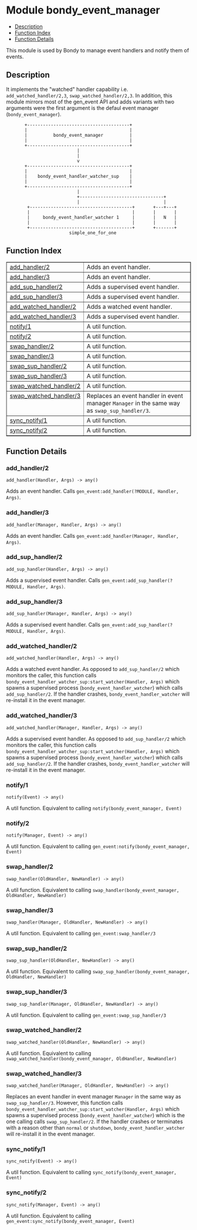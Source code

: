 

# Module bondy_event_manager #
* [Description](#description)
* [Function Index](#index)
* [Function Details](#functions)

This module is used by Bondy to manage event handlers and notify them of
events.

<a name="description"></a>

## Description ##

It implements the "watched" handler capability i.e.
`add_watched_handler/2,3`, `swap_watched_handler/2,3`.
In addition, this module mirrors most of the gen_event API and adds variants
with two arguments were the first argument is the defaul event manager
(`bondy_event_manager`).

```
       +---------------------------------------+
       |                                       |
       |          bondy_event_manager          |
       |                                       |
       +---------------------------------------+
                           |
                           |
                           v
       +---------------------------------------+
       |                                       |
       |    bondy_event_handler_watcher_sup    |
       |                                       |
       +---------------------------------------+
                           |
                           +--------------------------------+
                           |                                |
        +---------------------------------------+       +---+---+
        |                                       |       |       |
        |     bondy_event_handler_watcher 1     |       |   N   |
        |                                       |       |       |
        +---------------------------------------+       +-------+
                        simple_one_for_one
```

<a name="index"></a>

## Function Index ##


<table width="100%" border="1" cellspacing="0" cellpadding="2" summary="function index"><tr><td valign="top"><a href="#add_handler-2">add_handler/2</a></td><td>Adds an event handler.</td></tr><tr><td valign="top"><a href="#add_handler-3">add_handler/3</a></td><td>Adds an event handler.</td></tr><tr><td valign="top"><a href="#add_sup_handler-2">add_sup_handler/2</a></td><td>Adds a supervised event handler.</td></tr><tr><td valign="top"><a href="#add_sup_handler-3">add_sup_handler/3</a></td><td>Adds a supervised event handler.</td></tr><tr><td valign="top"><a href="#add_watched_handler-2">add_watched_handler/2</a></td><td>Adds a watched event handler.</td></tr><tr><td valign="top"><a href="#add_watched_handler-3">add_watched_handler/3</a></td><td>Adds a supervised event handler.</td></tr><tr><td valign="top"><a href="#notify-1">notify/1</a></td><td>A util function.</td></tr><tr><td valign="top"><a href="#notify-2">notify/2</a></td><td>A util function.</td></tr><tr><td valign="top"><a href="#swap_handler-2">swap_handler/2</a></td><td>A util function.</td></tr><tr><td valign="top"><a href="#swap_handler-3">swap_handler/3</a></td><td>A util function.</td></tr><tr><td valign="top"><a href="#swap_sup_handler-2">swap_sup_handler/2</a></td><td>A util function.</td></tr><tr><td valign="top"><a href="#swap_sup_handler-3">swap_sup_handler/3</a></td><td>A util function.</td></tr><tr><td valign="top"><a href="#swap_watched_handler-2">swap_watched_handler/2</a></td><td>A util function.</td></tr><tr><td valign="top"><a href="#swap_watched_handler-3">swap_watched_handler/3</a></td><td>Replaces an event handler in event manager <code>Manager</code> in the same way as
<code>swap_sup_handler/3</code>.</td></tr><tr><td valign="top"><a href="#sync_notify-1">sync_notify/1</a></td><td>A util function.</td></tr><tr><td valign="top"><a href="#sync_notify-2">sync_notify/2</a></td><td>A util function.</td></tr></table>


<a name="functions"></a>

## Function Details ##

<a name="add_handler-2"></a>

### add_handler/2 ###

`add_handler(Handler, Args) -> any()`

Adds an event handler.
Calls `gen_event:add_handler(?MODULE, Handler, Args)`.

<a name="add_handler-3"></a>

### add_handler/3 ###

`add_handler(Manager, Handler, Args) -> any()`

Adds an event handler.
Calls `gen_event:add_handler(Manager, Handler, Args)`.

<a name="add_sup_handler-2"></a>

### add_sup_handler/2 ###

`add_sup_handler(Handler, Args) -> any()`

Adds a supervised event handler.
Calls `gen_event:add_sup_handler(?MODULE, Handler, Args)`.

<a name="add_sup_handler-3"></a>

### add_sup_handler/3 ###

`add_sup_handler(Manager, Handler, Args) -> any()`

Adds a supervised event handler.
Calls `gen_event:add_sup_handler(?MODULE, Handler, Args)`.

<a name="add_watched_handler-2"></a>

### add_watched_handler/2 ###

`add_watched_handler(Handler, Args) -> any()`

Adds a watched event handler.
As opposed to `add_sup_handler/2` which monitors the caller, this function
calls `bondy_event_handler_watcher_sup:start_watcher(Handler, Args)` which
spawns a supervised process (`bondy_event_handler_watcher`) which calls
`add_sup_handler/2`. If the handler crashes, `bondy_event_handler_watcher`
will re-install it in the event manager.

<a name="add_watched_handler-3"></a>

### add_watched_handler/3 ###

`add_watched_handler(Manager, Handler, Args) -> any()`

Adds a supervised event handler.
As opposed to `add_sup_handler/2` which monitors the caller, this function
calls `bondy_event_handler_watcher_sup:start_watcher(Handler, Args)` which
spawns a supervised process (`bondy_event_handler_watcher`) which calls
`add_sup_handler/2`. If the handler crashes, `bondy_event_handler_watcher`
will re-install it in the event manager.

<a name="notify-1"></a>

### notify/1 ###

`notify(Event) -> any()`

A util function. Equivalent to calling
`notify(bondy_event_manager, Event)`

<a name="notify-2"></a>

### notify/2 ###

`notify(Manager, Event) -> any()`

A util function. Equivalent to calling
`gen_event:notify(bondy_event_manager, Event)`

<a name="swap_handler-2"></a>

### swap_handler/2 ###

`swap_handler(OldHandler, NewHandler) -> any()`

A util function. Equivalent to calling
`swap_handler(bondy_event_manager, OldHandler, NewHandler)`

<a name="swap_handler-3"></a>

### swap_handler/3 ###

`swap_handler(Manager, OldHandler, NewHandler) -> any()`

A util function. Equivalent to calling `gen_event:swap_handler/3`

<a name="swap_sup_handler-2"></a>

### swap_sup_handler/2 ###

`swap_sup_handler(OldHandler, NewHandler) -> any()`

A util function. Equivalent to calling
`swap_sup_handler(bondy_event_manager, OldHandler, NewHandler)`

<a name="swap_sup_handler-3"></a>

### swap_sup_handler/3 ###

`swap_sup_handler(Manager, OldHandler, NewHandler) -> any()`

A util function. Equivalent to calling `gen_event:swap_sup_handler/3`

<a name="swap_watched_handler-2"></a>

### swap_watched_handler/2 ###

`swap_watched_handler(OldHandler, NewHandler) -> any()`

A util function. Equivalent to calling
`swap_watched_handler(bondy_event_manager, OldHandler, NewHandler)`

<a name="swap_watched_handler-3"></a>

### swap_watched_handler/3 ###

`swap_watched_handler(Manager, OldHandler, NewHandler) -> any()`

Replaces an event handler in event manager `Manager` in the same way as
`swap_sup_handler/3`. However, this function
calls `bondy_event_handler_watcher_sup:start_watcher(Handler, Args)` which
spawns a supervised process (`bondy_event_handler_watcher`) which is the one
calling calls `swap_sup_handler/2`.
If the handler crashes or terminates with a reason other than `normal` or
`shutdown`, `bondy_event_handler_watcher` will re-install it in
the event manager.

<a name="sync_notify-1"></a>

### sync_notify/1 ###

`sync_notify(Event) -> any()`

A util function. Equivalent to calling
`sync_notify(bondy_event_manager, Event)`

<a name="sync_notify-2"></a>

### sync_notify/2 ###

`sync_notify(Manager, Event) -> any()`

A util function. Equivalent to calling
`gen_event:sync_notify(bondy_event_manager, Event)`


